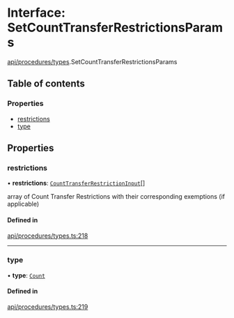 # Interface: SetCountTransferRestrictionsParams

[api/procedures/types](../wiki/api.procedures.types).SetCountTransferRestrictionsParams

## Table of contents

### Properties

- [restrictions](../wiki/api.procedures.types.SetCountTransferRestrictionsParams#restrictions)
- [type](../wiki/api.procedures.types.SetCountTransferRestrictionsParams#type)

## Properties

### restrictions

• **restrictions**: [`CountTransferRestrictionInput`](../wiki/api.procedures.types.CountTransferRestrictionInput)[]

array of Count Transfer Restrictions with their corresponding exemptions (if applicable)

#### Defined in

[api/procedures/types.ts:218](https://github.com/PolymeshAssociation/polymesh-sdk/blob/079537ad/src/api/procedures/types.ts#L218)

___

### type

• **type**: [`Count`](../wiki/api.procedures.types.TransferRestrictionType#count)

#### Defined in

[api/procedures/types.ts:219](https://github.com/PolymeshAssociation/polymesh-sdk/blob/079537ad/src/api/procedures/types.ts#L219)
